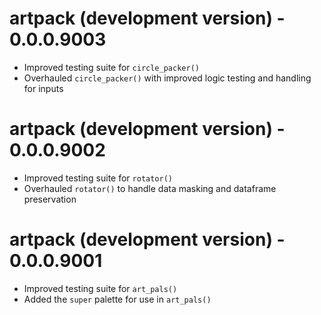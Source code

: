 # artpack (development version) - 0.0.0.9003

* Improved testing suite for `circle_packer()`
* Overhauled `circle_packer()` with improved logic testing and handling for inputs

# artpack (development version) - 0.0.0.9002

* Improved testing suite for `rotator()`
* Overhauled `rotator()` to handle data masking and dataframe preservation

# artpack (development version) - 0.0.0.9001

* Improved testing suite for `art_pals()`
* Added the `super` palette for use in `art_pals()`
